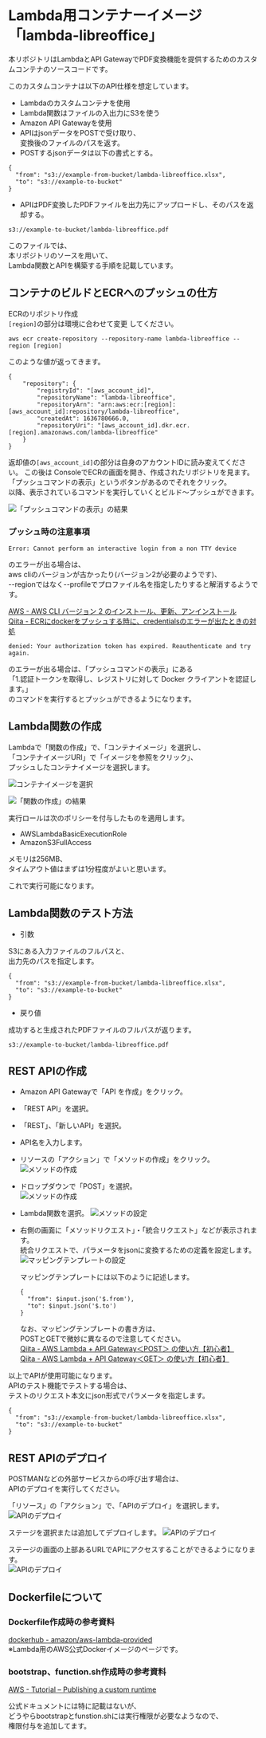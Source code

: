 # Lambda用コンテナーイメージ「lambda-libreoffice」  

本リポジトリはLambdaとAPI GatewayでPDF変換機能を提供するためのカスタムコンテナのソースコードです。  

このカスタムコンテナは以下のAPI仕様を想定しています。

* Lambdaのカスタムコンテナを使用  
* Lambda関数はファイルの入出力にS3を使う  
* Amazon API Gatewayを使用    
* APIはjsonデータをPOSTで受け取り、    
  変換後のファイルのパスを返す。
* POSTするjsonデータは以下の書式とする。  
```
{
  "from": "s3://example-from-bucket/lambda-libreoffice.xlsx",
  "to": "s3://example-to-bucket"
}
```
* APIはPDF変換したPDFファイルを出力先にアップロードし、そのパスを返却する。  
```
s3://example-to-bucket/lambda-libreoffice.pdf
```
  
このファイルでは、  
本リポジトリのソースを用いて、  
Lambda関数とAPIを構築する手順を記載しています。  

## コンテナのビルドとECRへのプッシュの仕方

ECRのリポジトリ作成  
```[region]```の部分は環境に合わせて変更 してください。  

```
aws ecr create-repository --repository-name lambda-libreoffice --region [region]
```

このような値が返ってきます。  

```
{
    "repository": {
        "registryId": "[aws_account_id]", 
        "repositoryName": "lambda-libreoffice", 
        "repositoryArn": "arn:aws:ecr:[region]:[aws_account_id]:repository/lambda-libreoffice", 
        "createdAt": 1636780666.0, 
        "repositoryUri": "[aws_account_id].dkr.ecr.[region].amazonaws.com/lambda-libreoffice"
    }
}
```

返却値の```[aws_account_id]```の部分は自身のアカウントIDに読み変えてください。
この後は ConsoleでECRの画面を開き、作成されたリポジトリを見ます。  
「プッシュコマンドの表示」というボタンがあるのでそれをクリック。  
以降、表示されているコマンドを実行していくとビルド〜プッシュができます。  

![「プッシュコマンドの表示」の結果](readme_img/ECR-push-command.png)

### プッシュ時の注意事項

```
Error: Cannot perform an interactive login from a non TTY device
```

のエラーが出る場合は、  
aws cliのバージョンが古かったり(バージョン2が必要のようです)、  
--regionではなく--profileでプロファイル名を指定したりすると解消するようです。  
  
[AWS - AWS CLI バージョン 2 のインストール、更新、アンインストール](https://docs.aws.amazon.com/ja_jp/cli/latest/userguide/install-cliv2.html)  
[Qiita - ECRにdockerをプッシュする時に、credentialsのエラーが出たときの対処](https://qiita.com/nomi3/items/970b340caab59e8afb2e)

```
denied: Your authorization token has expired. Reauthenticate and try again.
```
のエラーが出る場合は、「プッシュコマンドの表示」にある  
「1.認証トークンを取得し、レジストリに対して Docker クライアントを認証します。」  
のコマンドを実行するとプッシュができるようになります。  

## Lambda関数の作成

Lambdaで「関数の作成」で、「コンテナイメージ」を選択し、  
「コンテナイメージURI」で「イメージを参照をクリック」、  
プッシュしたコンテナイメージを選択します。

![コンテナイメージを選択](readme_img/Lambda_1.png)  

![「関数の作成」の結果](readme_img/Lambda_2.png)

実行ロールは次のポリシーを付与したものを適用します。  

* AWSLambdaBasicExecutionRole 
* AmazonS3FullAccess
  
メモリは256MB、  
タイムアウト値はまずは1分程度がよいと思います。

これで実行可能になります。

## Lambda関数のテスト方法

* 引数

S3にある入力ファイルのフルパスと、  
出力先のパスを指定します。
```
{
  "from": "s3://example-from-bucket/lambda-libreoffice.xlsx",
  "to": "s3://example-to-bucket"
}
```

* 戻り値  
  
成功すると生成されたPDFファイルのフルパスが返ります。

```
s3://example-to-bucket/lambda-libreoffice.pdf
```

## REST APIの作成

* Amazon API Gatewayで「API を作成」をクリック。  
* 「REST API」を選択。 
* 「REST」、「新しいAPI」を選択。
*  API名を入力します。

* リソースの「アクション」で「メソッドの作成」をクリック。
  ![メソッドの作成](readme_img/RESTAPI_1.png)

* ドロップダウンで「POST」を選択。  
  ![メソッドの作成](readme_img/RESTAPI_2.png)

* Lambda関数を選択。 
  ![メソッドの設定](readme_img/RESTAPI_3.png)

* 右側の画面に「メソッドリクエスト」・「統合リクエスト」などが表示されます。  
  統合リクエストで、パラメータをjsonに変換するための定義を設定します。  
  ![マッピングテンプレートの設定](readme_img/RESTAPI_4.png)

  マッピングテンプレートには以下のように記述します。
  ```
  {
    "from": $input.json('$.from'),
    "to": $input.json('$.to')
  }
  ```

  なお、マッピングテンプレートの書き方は、  
  POSTとGETで微妙に異なるので注意してください。    
  [Qiita - AWS Lambda + API Gateway＜POST＞ の使い方【初心者】](https://qiita.com/koshi_an/items/98b12216a69258358d37)  
  [Qiita - AWS Lambda + API Gateway＜GET＞ の使い方【初心者】](https://qiita.com/koshi_an/items/fd1b97b35e52bab5f7e9)



以上でAPIが使用可能になります。  
APIのテスト機能でテストする場合は、  
テストのリクエスト本文にjson形式でパラメータを指定します。
```
{
  "from": "s3://example-from-bucket/lambda-libreoffice.xlsx",
  "to": "s3://example-to-bucket"
}
```

## REST APIのデプロイ

POSTMANなどの外部サービスからの呼び出す場合は、  
APIのデプロイを実行してください。  

「リソース」の「アクション」で、「APIのデプロイ」を選択します。  
![APIのデプロイ](readme_img/DEPLOY_1.png)
  
ステージを選択または追加してデプロイします。
![APIのデプロイ](readme_img/DEPLOY_2.png)

ステージの画面の上部あるURLでAPIにアクセスすることができるようになります。  
![APIのデプロイ](readme_img/DEPLOY_3.png)



## Dockerfileについて

### Dockerfile作成時の参考資料
[dockerhub - amazon/aws-lambda-provided](https://docs.aws.amazon.com/lambda/)  
※Lambda用のAWS公式Dockerイメージのページです。

### bootstrap、function.sh作成時の参考資料  

[AWS - Tutorial – Publishing a custom runtime](latest/dg/runtimes-walkthrough.html)

公式ドキュメントには特に記載はないが、  
どうやらbootstrapとfunstion.shには実行権限が必要なようなので、  
権限付与を追加してます。  
